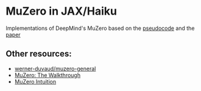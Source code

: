 # MuZero in JAX/Haiku

Implementations of DeepMind's MuZero based on the [pseudocode](https://arxiv.org/src/1911.08265v2/anc/pseudocode.py)
and the [paper](https://arxiv.org/abs/1911.08265)











## Other resources:
- [werner-duvaud/muzero-general](https://github.com/werner-duvaud/muzero-general)
- [MuZero: The Walkthrough](https://medium.com/applied-data-science/how-to-build-your-own-muzero-in-python-f77d5718061a)
- [MuZero Intuition](https://www.furidamu.org/blog/2020/12/22/muzero-intuition/) 
